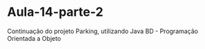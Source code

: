 # Aula-14-parte-2
Continuação do projeto Parking, utilizando Java BD - Programação Orientada a Objeto
